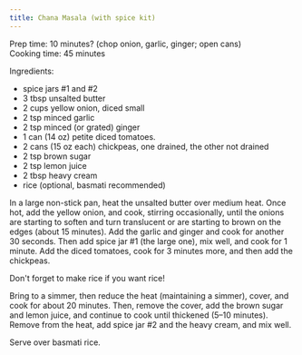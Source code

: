 ```yaml
---
title: Chana Masala (with spice kit)
---
```


Prep time: 10 minutes? (chop onion, garlic, ginger; open cans)  
Cooking time: 45 minutes

Ingredients:

*   spice jars #1 and #2
*   3 tbsp unsalted butter
*   2 cups yellow onion, diced small
*   2 tsp minced garlic
*   2 tsp minced (or grated) ginger
*   1 can (14 oz) petite diced tomatoes.
*   2 cans (15 oz each) chickpeas, one drained, the other not drained
*   2 tsp brown sugar
*   2 tsp lemon juice
*   2 tbsp heavy cream
*   rice (optional, basmati recommended)

In a large non-stick pan, heat the unsalted butter over medium heat.  Once hot,
add the yellow onion, and cook, stirring occasionally, until the onions are
starting to soften and turn translucent or are starting to brown on the edges
(about 15 minutes).  Add the garlic and ginger and cook for another 30 seconds.
Then add spice jar #1 (the large one), mix well, and cook for 1 minute.  Add the
diced tomatoes, cook for 3 minutes more, and then add the chickpeas.

Don't forget to make rice if you want rice!

Bring to a simmer, then reduce the heat (maintaining a simmer), cover, and cook
for about 20 minutes.  Then, remove the cover, add the brown sugar and lemon
juice, and continue to cook until thickened (5–10 minutes).  Remove from the
heat, add spice jar #2 and the heavy cream, and mix well.

Serve over basmati rice.
